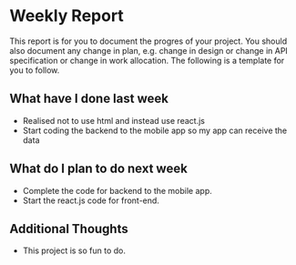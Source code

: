 # Weekly Report

This report is for you to document the progres of your project. You should also document any change in plan, e.g. change in design or change in API specification or change in work allocation. The following is a template for you to follow.

## What have I done last week

-   Realised not to use html and instead use react.js
-   Start coding the backend to the mobile app so my app can receive the data

## What do I plan to do next week

-   Complete the code for backend to the mobile app.
-   Start the react.js code for front-end.

## Additional Thoughts

-   This project is so fun to do.
